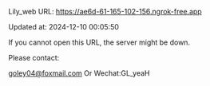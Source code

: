 Lily_web URL: https://ae6d-61-165-102-156.ngrok-free.app

Updated at: 2024-12-10 00:05:50

If you cannot open this URL, the server might be down.

Please contact: 

goley04@foxmail.com Or Wechat:GL_yeaH